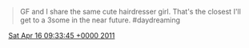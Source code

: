 > GF and I share the same cute hairdresser girl\. That's the closest I'll get to a 3some in the near future\. \#daydreaming

<img src="../../media/tweet.ico" width="12" /> [Sat Apr 16 09:33:45 +0000 2011](https://twitter.com/DromerDenker/status/59187713630416896)